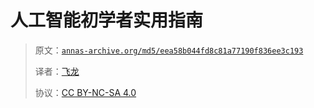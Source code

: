 # 人工智能初学者实用指南

> 原文：[`annas-archive.org/md5/eea58b044fd8c81a77190f836ee3c193`](https://annas-archive.org/md5/eea58b044fd8c81a77190f836ee3c193)
> 
> 译者：[飞龙](https://github.com/wizardforcel)
> 
> 协议：[CC BY-NC-SA 4.0](http://creativecommons.org/licenses/by-nc-sa/4.0/)